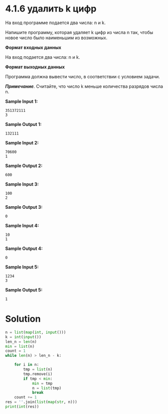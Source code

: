 # 4.1.6 удалить k цифр

На вход программе подается два числа: n и k.

Напишите программу, которая удаляет k цифр из числа n так, чтобы новое число было наименьшим из возможных.

**Формат входных данных**

На вход подается два числа: n и k.

**Формат выходных данных**

Программа должна вывести число, в соответствии с условием задачи.

_**Примечание**_. Считайте, что число k меньше количества разрядов числа n.

**Sample Input 1:**

```
351372111
3
```

**Sample Output 1:**

```
132111
```

**Sample Input 2:**

```
70600
1
```

**Sample Output 2:**

```
600
```

**Sample Input 3:**

```
100
2
```

**Sample Output 3:**

```
0
```

**Sample Input 4:**

```
10
1
```

**Sample Output 4:**

```
0
```

**Sample Input 5:**

```
1234
3
```

**Sample Output 5:**

```
1
```

# Solution

```python
n = list(map(int, input()))
k = int(input())
len_n = len(n)
min = list(n)
count = 1
while len(n) > len_n - k:

    for i in n:
        tmp = list(n)
        tmp.remove(i)
        if tmp < min:
            min = tmp
            n = list(tmp)
            break
    count += 1
res = ''.join(list(map(str, n)))
print(int(res))
```

